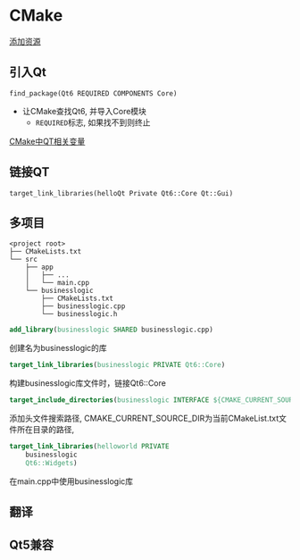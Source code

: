# CMake

[添加资源](Qt_CMake_Add_Resource.md)

## 引入Qt

`find_package(Qt6 REQUIRED COMPONENTS Core)`

- 让CMake查找Qt6, 并导入Core模块 
  - `REQUIRED`标志, 如果找不到则终止

[CMake中QT相关变量](sorted/c++/qt/QT_CMake_variable.md)

## 链接QT

`target_link_libraries(helloQt Private Qt6::Core Qt::Gui)`

## 多项目

```
<project root>
├── CMakeLists.txt
└── src
    ├── app
    │   ├── ...
    │   └── main.cpp
    └── businesslogic
        ├── CMakeLists.txt
        ├── businesslogic.cpp
        └── businesslogic.h
```

```cmake
add_library(businesslogic SHARED businesslogic.cpp)
```

创建名为businesslogic的库

```cmake
target_link_libraries(businesslogic PRIVATE Qt6::Core)
```

构建businesslogic库文件时，链接Qt6::Core

```cmake
target_include_directories(businesslogic INTERFACE ${CMAKE_CURRENT_SOURCE_DIR})
```

添加头文件搜索路径, CMAKE_CURRENT_SOURCE_DIR为当前CMakeList.txt文件所在目录的路径,

```cmake
target_link_libraries(helloworld PRIVATE
    businesslogic
    Qt6::Widgets)
```

在main.cpp中使用businesslogic库

## 翻译

##  Qt5兼容
